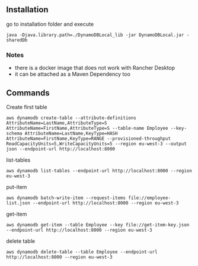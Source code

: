 ## Installation

go to installation folder and execute 

```
java -Djava.library.path=./DynamoDBLocal_lib -jar DynamoDBLocal.jar -sharedDb
```

### Notes

* there is a docker image that does not work with Rancher Desktop
* it can be attached as a Maven Dependency too


## Commands

Create first table

```
aws dynamodb create-table --attribute-definitions AttributeName=LastName,AttributeType=S AttributeName=FirstName,AttributeType=S --table-name Employee --key-schema AttributeName=LastName,KeyType=HASH AttributeName=FirstName,KeyType=RANGE --provisioned-throughput ReadCapacityUnits=5,WriteCapacityUnits=5 --region eu-west-3 --output json --endpoint-url http://localhost:8000
```

list-tables

```
aws dynamodb list-tables --endpoint-url http://localhost:8000 --region eu-west-3
```

put-item

```
aws dynamodb batch-write-item --request-items file://employee-list.json --endpoint-url http://localhost:8000 --region eu-west-3
```

get-item

```
aws dynamodb get-item --table Employee --key file://get-item-key.json --endpoint-url http://localhost:8000 --region eu-west-3
```

delete table

```
aws dynamodb delete-table --table Employee --endpoint-url http://localhost:8000 --region eu-west-3
```
